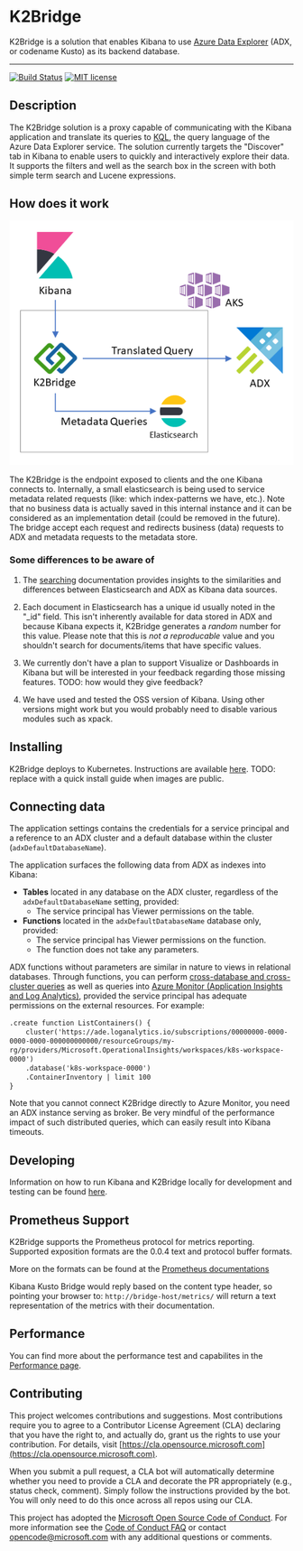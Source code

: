 # K2Bridge

K2Bridge is a solution that enables Kibana to use [Azure Data Explorer](https://azure.microsoft.com/en-us/services/data-explorer/) (ADX, or codename Kusto) as its backend database.

---

[![Build Status](https://dev.azure.com/csedevil/Kibana-kusto-bridge/_apis/build/status/microsoft.KibanaKustoBridge?branchName=master)](https://dev.azure.com/csedevil/Kibana-kusto-bridge/_build/latest?definitionId=140&branchName=master)
[![MIT license](https://img.shields.io/badge/license-MIT-brightgreen.svg)](http://opensource.org/licenses/MIT)

## Description

The K2Bridge solution is a proxy capable of communicating with the Kibana application and translate its queries to [KQL](https://docs.microsoft.com/en-us/azure/kusto/query/), the query language of the Azure Data Explorer service.
The solution currently targets the "Discover" tab in Kibana to enable users to quickly and interactively explore their data. It supports the filters and well as the search box in the screen with both simple term search and Lucene expressions.

## How does it work

![Architecture](./docs/images/architecture.png)

The K2Bridge is the endpoint exposed to clients and the one Kibana connects to. Internally, a small elasticsearch is being used to service metadata related requests (like: which index-patterns we have, etc.). Note that no business data is actually saved in this internal instance and it can be considered as an implementation detail (could be removed in the future).
The bridge accept each request and redirects business (data) requests to ADX and metadata requests to the metadata store.

### Some differences to be aware of

1. The [searching](./docs/searching.md) documentation provides insights to the similarities and differences between Elasticsearch and ADX as Kibana data sources.

1. Each document in Elasticsearch has a unique id usually noted in the "_id" field. This isn't inherently available for data stored in ADX and because Kibana expects it, 
K2Bridge generates a *random* number for this value. Please note that this is *not a reproducable* value and you shouldn't search for documents/items that have specific values.

1. We currently don't have a plan to support Visualize or Dashboards in Kibana but will be interested in your feedback regarding those missing features.
TODO: how would they give feedback?

1. We have used and tested the OSS version of Kibana. Using other versions might work but you would probably need to disable various modules such as xpack.

## Installing

K2Bridge deploys to Kubernetes. Instructions are available [here](./docs/installation.md).
TODO: replace with a quick install guide when images are public.

## Connecting data

The application settings contains the credentials for a service principal and a
reference to an ADX cluster and a default database within the cluster (`adxDefaultDatabaseName`).

The application surfaces the following data from ADX as indexes into Kibana:

* **Tables** located in any database on the ADX cluster, regardless of the `adxDefaultDatabaseName` setting, provided:
  * The service principal has Viewer permissions on the table.
* **Functions** located in the `adxDefaultDatabaseName` database only, provided:
  * The service principal has Viewer permissions on the function.
  * The function does not take any parameters.

ADX functions without parameters are similar in nature to views in relational databases.
Through functions, you can perform [cross-database and cross-cluster queries](https://docs.microsoft.com/en-us/azure/kusto/query/cross-cluster-or-database-queries) as well as 
queries into
[Azure Monitor (Application Insights and Log Analytics)](https://docs.microsoft.com/en-us/azure/data-explorer/query-monitor-data), provided the service principal has adequate permissions
on the external resources.
For example:

```
.create function ListContainers() {
    cluster('https://ade.loganalytics.io/subscriptions/00000000-0000-0000-0000-000000000000/resourceGroups/my-rg/providers/Microsoft.OperationalInsights/workspaces/k8s-workspace-0000')
    .database('k8s-workspace-0000')
    .ContainerInventory | limit 100
}
```

Note that you cannot connect K2Bridge directly to Azure Monitor, you need an ADX instance
serving as broker. Be very mindful of the performance impact of such distributed queries,
which can easily result into Kibana timeouts.

## Developing

Information on how to run Kibana and K2Bridge locally for development and testing can be found [here](./docs/development.md).

## Prometheus Support
K2Bridge supports the Prometheus protocol for metrics reporting.
Supported exposition formats are the 0.0.4 text and protocol buffer formats.

More on the formats can be found at the [Prometheus documentations](https://prometheus.io/docs/instrumenting/exposition_formats/)

Kibana Kusto Bridge would reply based on the content type header, so pointing your browser to:
`http://bridge-host/metrics/` will return a text representation of the metrics with their documentation.

## Performance 
You can find more about the performance test and capabilites in the [Performance page](/Performance/Performance.md).

## Contributing

This project welcomes contributions and suggestions. Most contributions require you to agree to a Contributor License Agreement (CLA) declaring that you have the right to, and actually do, grant us the rights to use your contribution. For details, visit [https://cla.opensource.microsoft.com](https://cla.opensource.microsoft.com).

When you submit a pull request, a CLA bot will automatically determine whether you need to provide a CLA and decorate the PR appropriately (e.g., status check, comment). Simply follow the instructions provided by the bot. You will only need to do this once across all repos using our CLA.

This project has adopted the [Microsoft Open Source Code of Conduct](https://opensource.microsoft.com/codeofconduct/).
For more information see the [Code of Conduct FAQ](https://opensource.microsoft.com/codeofconduct/faq/) or contact [opencode@microsoft.com](mailto:opencode@microsoft.com) with any additional questions or comments.
